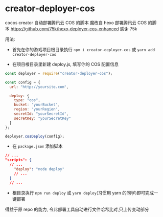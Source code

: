 # creator-deployer-cos

cocos creator 自动部署腾讯云 COS 的脚本
魔改自 hexo 部署腾讯云 COS 的脚本
https://github.com/75k/hexo-deployer-cos-enhanced
感谢 75k

用法:

- 首先在你的游戏项目根目录执行 `npm i creator-deployer-cos` 或 `yarn add creator-deployer-cos`

- 在项目根目录里新建 deploy.js, 填写你的 COS 配置信息

```js
const deployer = require("creator-deployer-cos");

const config = {
  url: "http://yoursite.com",

  deploy: {
    type: "cos",
    bucket: "yourBucket",
    region: "yourRegion",
    secretId: "yourSecretId",
    secretKey: "yourSecretKey"
  }
};

deployer.cosDeploy(config);
```

- 在 `package.json` 添加脚本

```json
// ...
"scripts": {
  // ...
    "deploy": "node deploy"
    // ...
  }
  // ...
```

- 根目录执行 `npm run deploy` 或 `yarn deploy`(习惯用 yarn 的同学)即可完成一键部署

得益于原 repo 的能力, 令此部署工具自动进行文件哈希比对,只上传变动部分
